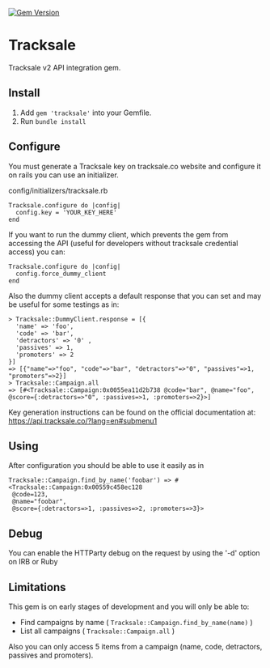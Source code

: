 [![Gem Version](https://badge.fury.io/rb/tracksale.svg)](https://badge.fury.io/rb/tracksale)
# Tracksale
Tracksale v2 API integration gem.

## Install

1. Add `gem 'tracksale'` into your Gemfile.
2. Run `bundle install`

## Configure

You must generate a Tracksale key on tracksale.co website and configure it on rails you can use an initializer.

config/initializers/tracksale.rb
```
Tracksale.configure do |config|
  config.key = 'YOUR_KEY_HERE'
end
```

If you want to run the dummy client, which prevents the gem from accessing the API (useful for developers without tracksale credential access) you can:

```
Tracksale.configure do |config|
  config.force_dummy_client
end
```

Also the dummy client accepts a default response that you can set and may be useful for some testings as in:

``` 
> Tracksale::DummyClient.response = [{
  'name' => 'foo', 
  'code' => 'bar', 
  'detractors' => '0' , 
  'passives' => 1, 
  'promoters' => 2
}]
=> [{"name"=>"foo", "code"=>"bar", "detractors"=>"0", "passives"=>1, "promoters"=>2}]
> Tracksale::Campaign.all
=> [#<Tracksale::Campaign:0x0055ea11d2b738 @code="bar", @name="foo", @score={:detractors=>"0", :passives=>1, :promoters=>2}>]

```

Key generation instructions can be found on the official documentation at: https://api.tracksale.co/?lang=en#submenu1

## Using

After configuration you should be able to use it easily as in
```
Tracksale::Campaign.find_by_name('foobar') => #<Tracksale::Campaign:0x00559c458ec128
 @code=123,
 @name="foobar",
 @score={:detractors=>1, :passives=>2, :promoters=>3}>
```

## Debug

You can enable the HTTParty debug on the request by using the '-d' option on IRB or Ruby

## Limitations

This gem is on early stages of development and you will only be able to:

* Find campaigns by name ( `Tracksale::Campaign.find_by_name(name)` )
* List all campaigns ( `Tracksale::Campaign.all` )

Also you can only access 5 items from a campaign (name, code, detractors, passives and promoters).
